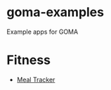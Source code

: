 # goma-examples
Example apps for GOMA

# Fitness #

* [Meal Tracker](https://github.com/hemantasapkota/goma-examples/tree/master/fitness)
